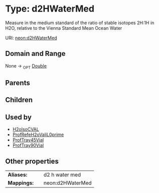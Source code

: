 
# Type: d2HWaterMed


Measure in the medium standard of the ratio of stable isotopes 2H:1H in H2O, relative to the Vienna Standard Mean Ocean Water

URI: [neon:d2HWaterMed](https://data.neonscience.org/d2HWaterMed)


## Domain and Range

None ->  <sub>OPT</sub> [Double](types/Double.md)

## Parents


## Children


## Used by

 * [H2oIsoCVAL](H2oIsoCVAL.md)
 * [ProfRefeH2oValiL0prime](ProfRefeH2oValiL0prime.md)
 * [ProfTray45Vial](ProfTray45Vial.md)
 * [ProfTray90Vial](ProfTray90Vial.md)

## Other properties

|  |  |  |
| --- | --- | --- |
| **Aliases:** | | d2 h water med |
| **Mappings:** | | neon:d2HWaterMed |

